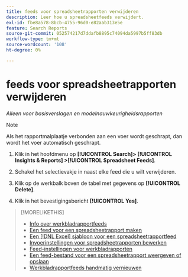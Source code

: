 ```yaml
---
title: feeds voor spreadsheetrapporten verwijderen
description: Leer hoe u spreadsheetfeeds verwijdert.
exl-id: fbe8a578-8bcb-4755-96d0-e82aab313e5e
feature: Search Reports
source-git-commit: 052574217d7ddafb8895c74094da5997b5ff83db
workflow-type: tm+mt
source-wordcount: '108'
ht-degree: 0%

---
```


# feeds voor spreadsheetrapporten verwijderen

*Alleen voor basisverslagen en modelnauwkeurigheidsrapporten*

>[!NOTE]
>
>Als het rapportmalplaatje verbonden aan een voer wordt geschrapt, dan wordt het voer automatisch geschrapt.

1. Klik in het hoofdmenu op **[!UICONTROL Search]> [!UICONTROL Insights & Reports] >[!UICONTROL Spreadsheet Feeds]**.

1. Schakel het selectievakje in naast elke feed die u wilt verwijderen.

1. Klik op de werkbalk boven de tabel met gegevens op **[!UICONTROL Delete]**.

1. Klik in het bevestigingsbericht **[!UICONTROL Yes]**.

>[!MORELIKETHIS]
>
>* [Info over werkbladrapportfeeds](spreadsheet-feed-about.md)
>* [Een feed voor een spreadsheetrapport maken](spreadsheet-feed-create.md)
>* [Een [!DNL Excel] sjabloon voor een spreadsheetrapportfeed](spreadsheet-feed-create-excel-template.md)
>* [Invoerinstellingen voor spreadsheetrapporten bewerken](spreadsheet-feed-edit.md)
>* [Feed-instellingen voor werkbladrapporten](spreadsheet-feed-settings.md)
>* [Een feed-bestand voor een spreadsheetrapport weergeven of opslaan](spreadsheet-feed-view-or-save.md)
>* [Werkbladrapportfeeds handmatig vernieuwen](spreadsheet-feed-refresh.md)

